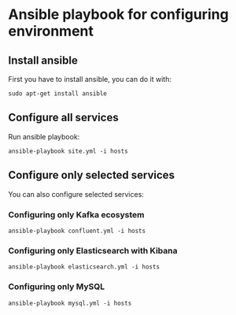 # Ansible playbook for configuring environment

## Install ansible

First you have to install ansible, you can do it with:

    sudo apt-get install ansible

## Configure all services

Run ansible playbook:

    ansible-playbook site.yml -i hosts
    
## Configure only selected services

You can also configure selected services:

### Configuring only Kafka ecosystem

    ansible-playbook confluent.yml -i hosts
    
### Configuring only Elasticsearch with Kibana

    ansible-playbook elasticsearch.yml -i hosts
    
### Configuring only MySQL

    ansible-playbook mysql.yml -i hosts